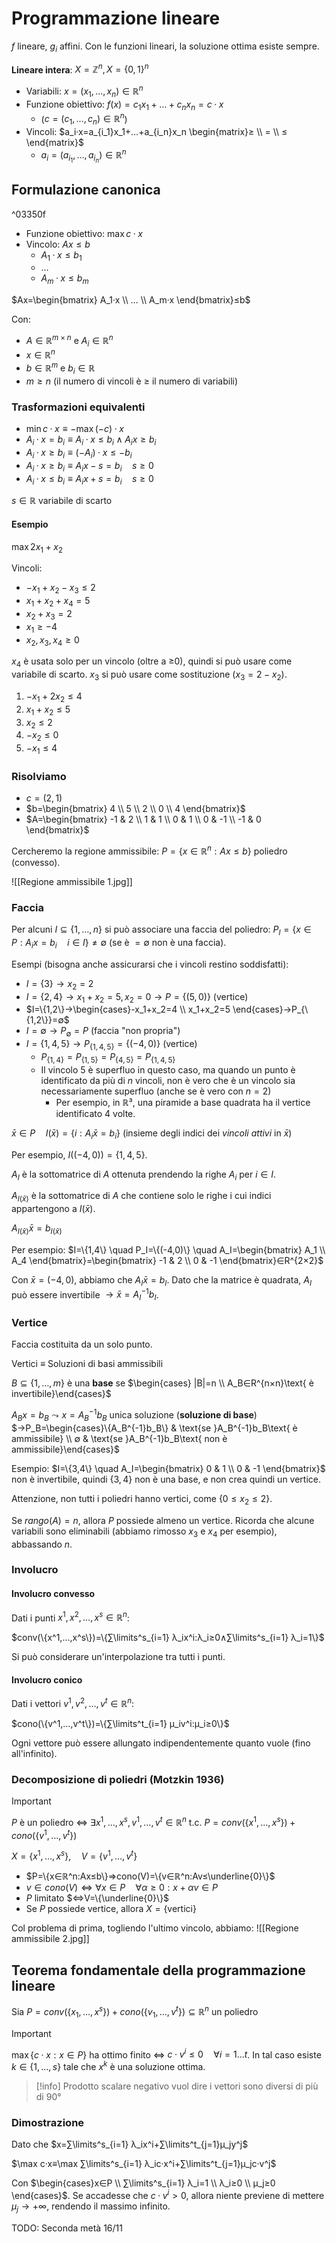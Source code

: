 # Programmazione lineare

$f$ lineare, $g_i$ affini. Con le funzioni lineari, la soluzione ottima esiste sempre.

**Lineare intera**: $X= ℤ^n, X=\{0,1\}^n$

- Variabili: $x=(x_1,…,x_n)∈ℝ^n$
- Funzione obiettivo: $f(x)=c_1x_1+…+c_nx_n=c·x$
	- ($c=(c_1,…,c_n)∈ℝ^n$)
- Vincoli: $a_i·x=a_{i_1}x_1+…+a_{i_n}x_n \begin{matrix}≥ \\ = \\ ≤ \end{matrix}$
	- $a_i=(a_{i_1},…,a_{i_n})∈ℝ^n$

## Formulazione canonica

^03350f

- Funzione obiettivo: $\max c·x$
- Vincolo: $Ax≤b$
	- $A_1·x≤b_1$
	- …
	- $A_m·x≤b_m$

$Ax=\begin{bmatrix} A_1·x \\ … \\ A_m·x \end{bmatrix}≤b$

Con:
- $A∈ℝ^{m×n}$ e $A_i∈ℝ^n$
- $x∈ℝ^n$
- $b∈ℝ^m$ e $b_i∈ℝ$
- $m≥n$ (il numero di vincoli è ≥ il numero di variabili)

### Trasformazioni equivalenti

- $\min c·x≡-\max(-c)·x$
- $A_i·x=b_i≡A_i·x≤b_i∧A_ix≥b_i$
- $A_i·x≥b_i≡(-A_i)·x≤-b_i$
- $A_i·x≥b_i≡A_ix-s=b_i\quad s≥0$
- $A_i·x≤b_i≡A_ix+s=b_i\quad s≥0$

$s∈ℝ$ variabile di scarto

#### Esempio

$\max 2x_1+x_2$

Vincoli:
- $-x_1+x_2-x_3≤2$
- $x_1+x_2+x_4=5$
- $x_2+x_3=2$
- $x_1≥-4$
- $x_2,x_3,x_4≥0$

$x_4$ è usata solo per un vincolo (oltre a ≥0), quindi si può usare come variabile di scarto. $x_3$ si può usare come sostituzione ($x_3=2-x_2$).

1. $-x_1+2x_2≤4$
2. $x_1+x_2≤5$
3. $x_2≤2$
4. $-x_2≤0$
5. $-x_1≤4$

### Risolviamo

- $c=(2,1)$
- $b=\begin{bmatrix} 4 \\ 5 \\ 2 \\ 0 \\ 4 \end{bmatrix}$
- $A=\begin{bmatrix} -1 & 2 \\ 1 & 1 \\ 0 & 1 \\ 0 & -1 \\ -1 & 0 \end{bmatrix}$

Cercheremo la regione ammissibile: $P=\{x∈ℝ^n:Ax≤b\}$ poliedro (convesso).

![[Regione ammissibile 1.jpg]]

### Faccia

Per alcuni $I⊆\{1,…,n\}$ si può associare una faccia del poliedro: $P_I=\{x∈P:A_ix=b_i \quad i∈I\}≠ ∅$ (se è $=∅$ non è una faccia).

Esempi (bisogna anche assicurarsi che i vincoli restino soddisfatti):
- $I=\{3\}→x_2=2$
- $I=\{2,4\}→x_1+x_2=5,x_2=0→P=\{(5,0)\}$ (vertice)
- $I=\{1,2\}→\begin{cases}-x_1+x_2=4 \\ x_1+x_2=5 \end{cases}→P_{\{1,2\}}=∅$
- $I=∅→P_∅=P$ (faccia "non propria")
- $I=\{1,4,5\}→P_{\{1,4,5\}}=\{(-4,0)\}$ (vertice)
	- $P_{\{1,4\}}=P_{\{1,5\}}=P_{\{4,5\}}=P_{\{1,4,5\}}$
	- Il vincolo 5 è superfluo in questo caso, ma quando un punto è identificato da più di $n$ vincoli, non è vero che è un vincolo sia necessariamente superfluo (anche se è vero con $n=2$)
		- Per esempio, in ℝ³, una piramide a base quadrata ha il vertice identificato 4 volte.

$\bar{x}∈P\quad I(\bar{x})=\{i:A_i\bar{x}=b_i\}$ (insieme degli indici dei *vincoli attivi* in $\bar{x}$)

Per esempio, $I((-4,0))=\{1,4,5\}$.

$A_I$ è la sottomatrice di $A$ ottenuta prendendo la righe $A_i$ per $i∈I$.

$A_{I(\bar{x})}$ è la sottomatrice di $A$ che contiene solo le righe i cui indici appartengono a $I(\bar{x})$.

$A_{I(\bar{x})}\bar{x}=b_{I(\bar{x})}$

Per esempio: $I=\{1,4\} \quad P_I=\{(-4,0)\} \quad A_I=\begin{bmatrix} A_1 \\ A_4 \end{bmatrix}=\begin{bmatrix} -1 & 2 \\ 0 & -1 \end{bmatrix}∈R^{2×2}$

Con $\bar{x}=(-4,0)$, abbiamo che $A_I\bar{x}=b_I$. Dato che la matrice è quadrata, $A_I$ può essere invertibile $→\bar{x}=A_I^{-1}b_I$.

### Vertice

Faccia costituita da un solo punto.

Vertici ≡ Soluzioni di basi ammissibili

$B⊆\{1,…,m\}$ è una **base** se $\begin{cases} |B|=n \\ A_B∈R^{n×n}\text{ è invertibile}\end{cases}$

$A_Bx=b_B⤳x=A_B^{-1}b_B$ unica soluzione (**soluzione di base**) $→P_B=\begin{cases}\{A_B^{-1}b_B\} & \text{se }A_B^{-1}b_B\text{ è ammissibile} \\ ∅ & \text{se }A_B^{-1}b_B\text{ non è ammissibile}\end{cases}$

Esempio: $I=\{3,4\} \quad A_I=\begin{bmatrix} 0 & 1 \\ 0 & -1 \end{bmatrix}$ non è invertibile, quindi $\{3,4\}$ non è una base, e non crea quindi un vertice.

Attenzione, non tutti i poliedri hanno vertici, come $\{0≤x_2≤2\}$.

Se $rango(A)=n$, allora $P$ possiede almeno un vertice. Ricorda che alcune variabili sono eliminabili (abbiamo rimosso $x_3$ e $x_4$ per esempio), abbassando $n$.

### Involucro

#### Involucro convesso

Dati i punti $x^1,x^2,…,x^s∈ℝ^n$:

$conv(\{x^1,…,x^s\})=\{∑\limits^s_{i=1} λ_ix^i:λ_i≥0∧∑\limits^s_{i=1} λ_i=1\}$

Si può considerare un'interpolazione tra tutti i punti.

#### Involucro conico

Dati i vettori $v^1,v^2,…,v^t∈ℝ^n$:

$cono(\{v^1,…,v^t\})=\{∑\limits^t_{i=1} μ_iv^i:μ_i≥0\}$

Ogni vettore può essere allungato indipendentemente quanto vuole (fino all'infinito).

### Decomposizione di poliedri (Motzkin 1936)

>[!important]
>$P$ è un poliedro
⇔
$∃x^1,…,x^s,v^1,…,v^t∈ℝ^n \text{ t.c. }P=conv(\{x^1,…,x^s\})+cono(\{v^1,…,v^t\})$

$X=\{x^1,…,x^s\},\quad V=\{v^1,…,v^t\}$

- $P=\{x∈ℝ^n:Ax≤b\}⇒cono(V)=\{v∈ℝ^n:Av≤\underline{0}\}$
- $v∈cono(V)⇔∀x∈P\quad ∀α≥0:x+αv∈P$
- $P$ limitato $⇔V=\{\underline{0}\}$
- Se $P$ possiede vertice, allora $X=\{\text{vertici}\}$

Col problema di prima, togliendo l'ultimo vincolo, abbiamo:
![[Regione ammissibile 2.jpg]]

## Teorema fondamentale della programmazione lineare

Sia $P=conv(\{x_1,…,x^s\})+cono(\{v_1,…,v^t\})⊆ℝ^n$ un poliedro

>[!important]
$\max\{c·x:x∈P\}$ ha ottimo finito ⇔ $c·v^i≤0 \quad ∀i=1…t$.
In tal caso esiste $k∈\{1,...,s\}$ tale che $x^k$ è una soluzione ottima.

>[!info]
Prodotto scalare negativo vuol dire i vettori sono diversi di più di 90°

### Dimostrazione

Dato che $x=∑\limits^s_{i=1} λ_ix^i+∑\limits^t_{j=1}μ_jy^j$

$\max c·x≡\max ∑\limits^s_{i=1} λ_ic·x^i+∑\limits^t_{j=1}μ_jc·v^j$

Con $\begin{cases}x∈P \\ ∑\limits^s_{i=1} λ_i=1 \\ λ_i≥0 \\ μ_j≥0 \end{cases}$. Se accadesse che $c·v^i>0$, allora niente previene di mettere $μ_j→+∞$, rendendo il massimo infinito.

TODO: Seconda metà 16/11